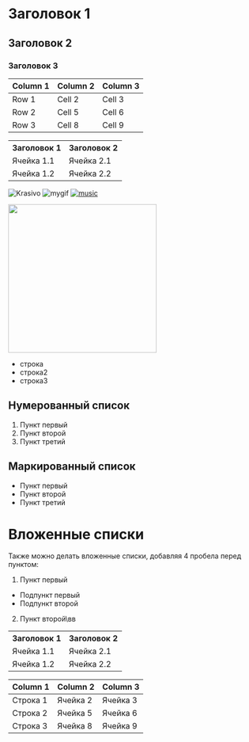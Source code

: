 # Заголовок 1
## Заголовок 2
### Заголовок 3

| Column 1 | Column 2 | Column 3 |
|----------|----------|----------|
| Row 1 | Cell 2 | Cell 3 |
| Row 2 | Cell 5 | Cell 6 |
| Row 3 | Cell 8 | Cell 9 |

<table>
<tr>
<th>Заголовок 1</th>
<th>Заголовок 2</th>
</tr>
<tr>
<td>Ячейка 1.1</td>
<td>Ячейка 2.1</td>
</tr>
<tr>
<td>Ячейка 1.2</td>
<td>Ячейка 2.2</td>
</tr>
</table>


![Krasivo](https://moon.kz/upload/iblock/61a/5vpg05ysvar35qf8ssfw62l2ltujc100.jpg)
![mygif](https://media1.tenor.com/m/5BYK-WS0__gAAAAd/cool-fun.gif)
[![music](https://almaty.tv/news_photo/1638002982_news_b.webp)](https://youtu.be/K5DALXwOe0s?si=Np6KiCGQESoPaTxk)

<img src=https://moon.kz/upload/iblock/61a/5vpg05ysvar35qf8ssfw62l2ltujc100.jpg width=300>



- строка
- строка2 
- строка3


## Нумерованный список
1. Пункт первый
2. Пункт второй
3. Пункт третий
## Маркированный список
- Пункт первый
- Пункт второй
- Пункт третий
# Вложенные списки
Также можно делать вложенные списки, добавляя 4 пробела перед пунктом:

1. Пункт первый
- Подпункт первый
- Подпункт второй
2. Пункт второй\вв

<table>
<tr>
<th>Заголовок 1</th>
<th>Заголовок 2</th>
</tr>
<tr>
<td>Ячейка 1.1</td>
<td>Ячейка 2.1</td>
</tr>
<tr>
<td>Ячейка 1.2</td>
<td>Ячейка 2.2</td>
</tr>
</table>

| Column 1 | Column 2 | Column 3 |
|----------|----------|----------|
| Строка 1 | Ячейка 2 | Ячейка 3 |
| Строка 2 | Ячейка 5 | Ячейка 6 |
| Строка 3 | Ячейка 8 | Ячейка 9 |